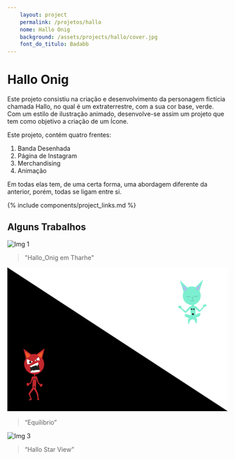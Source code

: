```yaml
---
    layout: project
    permalink: /projetos/hallo
    nome: Hallo Onig
    background: /assets/projects/hallo/cover.jpg
    font_do_titulo: Badabb
---
```


# Hallo Onig

Este projeto consistiu na criação e desenvolvimento da personagem fictícia chamada Hallo, no qual é um extraterrestre, com a sua cor base, verde. Com um estilo de ilustração animado, desenvolve-se assim um projeto que tem como objetivo a criação de um Ícone.

Este projeto, contém quatro frentes:
1. Banda Desenhada
2. Página de Instagram
3. Merchandising
4. Animação

Em todas elas tem, de uma certa forma, uma abordagem diferente da anterior, porém, todas se ligam entre si.

{% include components/project_links.md %}

## Alguns Trabalhos

![Img 1](/assets/projects/hallo/main/1.jpg)
> "Hallo_Onig em Tharhe"

![Img 2](/assets/projects/hallo/main/2.jpg)
> “Equilibrio”

![Img 3](/assets/projects/hallo/main/3.jpg)
> “Hallo Star View”